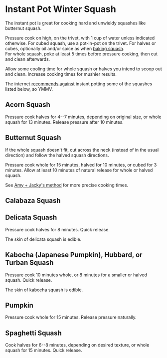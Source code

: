 # Instant Pot Winter Squash

The instant pot is great for cooking hard and unwieldy squashes like butternut squash.  

Pressure cook on high, on the trivet, with 1 cup of water unless indicated otherwise.
For cubed squash, use a pot-in-pot on the trivet.
For halves or cubes, optionally oil and/or spice as when [baking squash](../roots/squash.md).  
For whole squash, poke at least 5 times before pressure cooking, then cut and clean afterwards.

Allow some cooling time for whole squash or halves you intend to scoop out and clean.  Increase cooking times for mushier results.

The internet [recommends against](https://greatsquash.com/master-recipe-instant-pot-squash/) instant potting some of the squashes listed below, so YMMV.

## Acorn Squash

Pressure cook halves for 4--7 minutes, depending on original size, or whole squash for 13 minutes.  Release pressure after 10 minutes.

## Butternut Squash

If the whole squash doesn't fit, cut across the neck (instead of in the usual direction) and follow the halved squash directions.

Pressure cook whole for 15 minutes, halved for 10 minutes, or cubed for 3 minutes.
Allow at least 10 minutes of natural release for whole or halved squash.

See [Amy + Jacky's method](https://www.pressurecookrecipes.com/instant-pot-butternut-squash/) for more precise cooking times.

## Calabaza Squash


## Delicata Squash

Pressure cook halves for 8 minutes.  Quick release.

The skin of delicata squash is edible.

## Kabocha (Japanese Pumpkin), Hubbard, or Turban Squash

Pressure cook 10 minutes whole, or 8 minutes for a smaller or halved squash.  Quick release.

The skin of kabocha squash is edible.

## Pumpkin

Pressure cook whole for 15 minutes.  Release pressure naturally.

## Spaghetti Squash

Cook halves for 6--8 minutes, depending on desired texture, or whole squash for 15 minutes.  Quick release.


